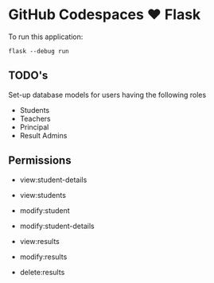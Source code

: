 # GitHub Codespaces ♥️ Flask

To run this application:

```
flask --debug run
```

## TODO's

Set-up database models for users having the following roles 
* Students
* Teachers
* Principal
* Result Admins

## Permissions

* view:student-details
* view:students
* modify:student

* modify:student-details
* view:results

* modify:results
* delete:results
